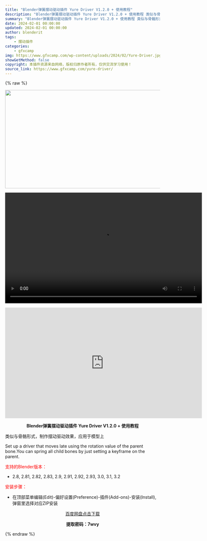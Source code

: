 ```yaml
---
title: "Blender弹簧摆动驱动插件 Yure Driver V1.2.0 + 使用教程"
description: "Blender弹簧摆动驱动插件 Yure Driver V1.2.0 + 使用教程 类似与骨骼形式，制作摆动驱动效果，应用于模型上 Set up a driver that moves late us..."
summary: "Blender弹簧摆动驱动插件 Yure Driver V1.2.0 + 使用教程 类似与骨骼形式，制作摆动驱动效果，应用于模型上 Set up a driver that moves late us..."
date: 2024-02-01 00:00:00
updated: 2024-02-01 00:00:00
author: blenderit
tags: 
    - 摆动插件
categories:
    - gfxcamp
img: https://www.gfxcamp.com/wp-content/uploads/2024/02/Yure-Driver.jpg
showGetMethod: false
copyright: 本插件资源来自网络，版权归原作者所有，仅供交流学习使用！
source_link: https://www.gfxcamp.com/yure-driver/
---
```


{% raw %}
<div><p><img decoding="async" class="aligncenter size-full wp-image-118284" src="https://www.gfxcamp.com/wp-content/uploads/2024/02/Yure-Driver.jpg" data-src="https://www.gfxcamp.com/wp-content/uploads/2024/02/Yure-Driver.jpg" alt="" width="640" height="320" data-srcset="https://www.gfxcamp.com/wp-content/uploads/2024/02/Yure-Driver.jpg 640w, https://www.gfxcamp.com/wp-content/uploads/2024/02/Yure-Driver-150x75.jpg 150w" data-sizes="(max-width: 640px) 100vw, 640px"><br>
</p><center><div style="width: 640px;" class="wp-video"><!--[if lt IE 9]><script>document.createElement('video');</script><![endif]-->
<video class="wp-video-shortcode" id="video-118283-1" width="640" height="360" preload="true" controls="controls"><source type="video/mp4" src="http://cloud.video.taobao.com/play/u/null/p/1/e/6/t/1/448667273011.mp4?_=1"></source><a href="http://cloud.video.taobao.com/play/u/null/p/1/e/6/t/1/448667273011.mp4">http://cloud.video.taobao.com/play/u/null/p/1/e/6/t/1/448667273011.mp4</a></video></div></center><p style="text-align: center;"><iframe loading="lazy" src="https://player.youku.com/embed/XNjM3MjU2NTk2OA==" width="640" height="360" frameborder="0" allowfullscreen="allowfullscreen" data-mce-fragment="1"></iframe></p><p style="text-align: center;"><strong>Blender弹簧摆动驱动插件 Yure Driver V1.2.0 + 使用教程</strong></p><p>类似与骨骼形式，制作摆动驱动效果，应用于模型上</p><p>Set up a driver that moves late using the rotation value of the parent bone.You can spring all child bones by just setting a keyframe on the parent.</p><p style="text-align: left;"><span style="color: #ff0000;">支持的Blender版本：</span></p><ul>
<li style="text-align: left;">2.8, 2.81, 2.82, 2.83, 2.9, 2.91, 2.92, 2.93, 3.0, 3.1, 3.2</li>
</ul><p style="text-align: left;"><span style="color: #ff0000;">安装步骤：</span></p><ul>
<li>在顶部菜单编辑(Edit)-偏好设置(Preference)-插件(Add-ons)-安装(Install),弹窗里选择对应ZIP安装</li>
</ul><p style="text-align: center;"><a class="maxbutton-3 maxbutton maxbutton-baidu" target="_blank" rel="noopener" href="https://pan.baidu.com/s/165KFe3n-VoS5OO2qqlo0xw?pwd=7wvy"><span class="mb-text">百度网盘点击下载</span></a></p><p style="text-align: center;"><strong>提取密码：7wvy</strong></p></div>
<div style="display: none">gfxcamp</div>
{% endraw %}